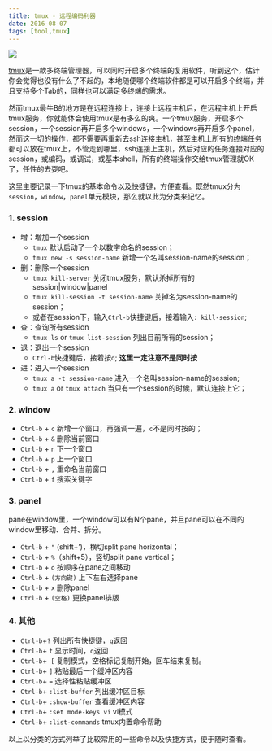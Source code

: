 ```yaml
---
title: tmux - 远程编码利器
date: 2016-08-07
tags: [tool,tmux]
---
```


![](/image/tools/tmux.gif)

[tmux](https://tmux.github.io/)是一款多终端管理器，可以同时开启多个终端的复用软件，听到这个，估计你会觉得也没有什么了不起的，本地随便哪个终端软件都是可以开启多个终端，并且支持多个Tab的，同样也可以满足多终端的需求。

然而tmux最牛B的地方是在远程连接上，连接上远程主机后，在远程主机上开启tmux服务，你就能体会使用tmux是有多么的爽。一个tmux服务，开启多个session，一个session再开启多个windows，一个windows再开启多个panel，然而这一切的操作，都不需要再重新去ssh连接主机，甚至主机上所有的终端任务都可以放在tmux上，不管走到哪里，ssh连接上主机，然后对应的任务连接对应的session，或编码，或调试，或基本shell，所有的终端操作交给tmux管理就OK了，任性的去耍吧。

这里主要记录一下tmux的基本命令以及快捷键，方便查看。既然tmux分为`session`，`window`，`panel`单元模块，那么就以此为分类来记忆。

### 1. session
- 增：增加一个session
    - `tmux` 默认启动了一个以数字命名的session；
    - `tmux new -s session-name` 新增一个名叫session-name的session；
- 删：删除一个session
    - `tmux kill-server` 关闭tmux服务，默认杀掉所有的session|window|panel
    - `tmux kill-session -t session-name` 关掉名为session-name的session；
    - 或者在session下，输入`Ctrl-b`快捷键后，接着输入`: kill-session`;
- 查：查询所有session
    - `tmux ls` or `tmux list-session` 列出目前所有的session；
- 退：退出一个session
    - `Ctrl-b`快捷键后，接着按`d`; **这里一定注意不是同时按**
- 进：进入一个session
    - `tmux a -t session-name` 进入一个名叫session-name的session;
    - `tmux a` or `tmux attach` 当只有一个session的时候，默认连接上它；

### 2. window
- `Ctrl-b` + `c` 新增一个窗口，再强调一遍，`c`不是同时按的；
- `Ctrl-b` + `&` 删除当前窗口
- `Ctrl-b` + `n` 下一个窗口
- `Ctrl-b` + `p` 上一个窗口
- `Ctrl-b` + `,` 重命名当前窗口
- `Ctrl-b` + `f` 搜索关键字

### 3. panel
pane在window里，一个window可以有N个pane，并且pane可以在不同的window里移动、合并、拆分。

- `Ctrl-b` + `"` (shift+’)，横切split pane horizontal；
- `Ctrl-b` + `%`（shift+5），竖切split pane vertical；
- `Ctrl-b` + `o` 按顺序在pane之间移动
- `Ctrl-b` + `(方向键)` 上下左右选择pane
- `Ctrl-b` + `x`  删除panel
- `Ctrl-b` + `(空格)` 更换panel排版

### 4. 其他
- `Ctrl-b`+`?` 列出所有快捷键，`q`返回
- `Ctrl-b`+ `t` 显示时间，`q`返回
- `Ctrl-b`+` [` 复制模式，空格标记复制开始，回车结束复制。
- `Ctrl-b`+ `]` 粘贴最后一个缓冲区内容
- `Ctrl-b`+ `=` 选择性粘贴缓冲区
- `Ctrl-b`+ `:list-buffer` 列出缓冲区目标
- `Ctrl-b`+ `:show-buffer` 查看缓冲区内容
- `Ctrl-b`+ `:set mode-keys vi` vi模式
- `Ctrl-b`+ `:list-commands` tmux内置命令帮助

以上以分类的方式列举了比较常用的一些命令以及快捷方式，便于随时查看。
